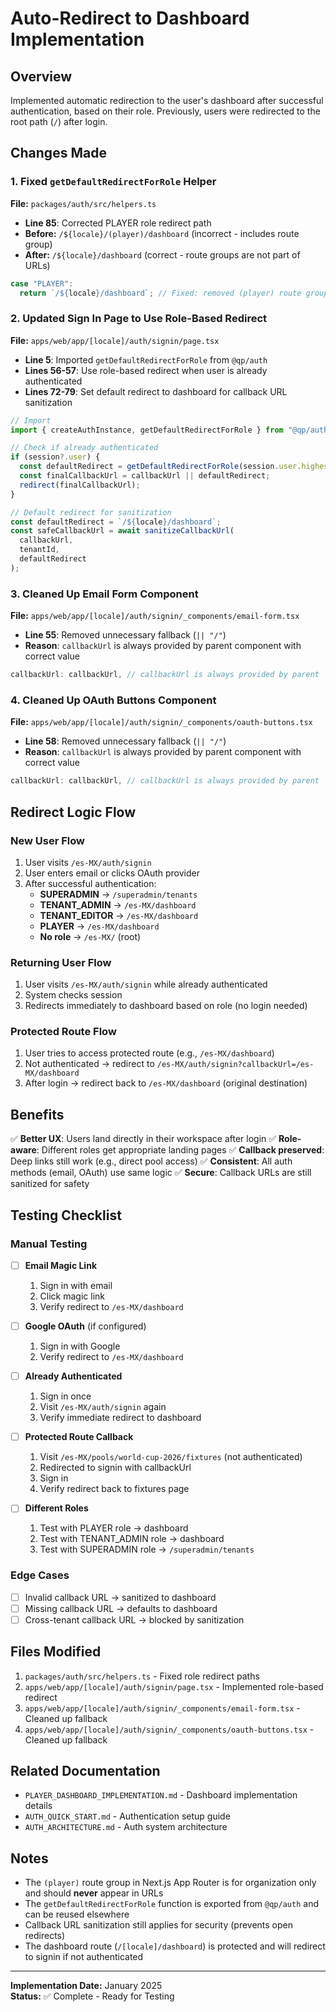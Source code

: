# Auto-Redirect to Dashboard Implementation

## Overview
Implemented automatic redirection to the user's dashboard after successful authentication, based on their role. Previously, users were redirected to the root path (`/`) after login.

## Changes Made

### 1. **Fixed `getDefaultRedirectForRole` Helper** 
**File:** `packages/auth/src/helpers.ts`

- **Line 85**: Corrected PLAYER role redirect path
- **Before:** `/${locale}/(player)/dashboard` (incorrect - includes route group)
- **After:** `/${locale}/dashboard` (correct - route groups are not part of URLs)

```typescript
case "PLAYER":
  return `/${locale}/dashboard`; // Fixed: removed (player) route group
```

### 2. **Updated Sign In Page to Use Role-Based Redirect**
**File:** `apps/web/app/[locale]/auth/signin/page.tsx`

- **Line 5**: Imported `getDefaultRedirectForRole` from `@qp/auth`
- **Lines 56-57**: Use role-based redirect when user is already authenticated
- **Lines 72-79**: Set default redirect to dashboard for callback URL sanitization

```typescript
// Import
import { createAuthInstance, getDefaultRedirectForRole } from "@qp/auth";

// Check if already authenticated
if (session?.user) {
  const defaultRedirect = getDefaultRedirectForRole(session.user.highestRole, locale);
  const finalCallbackUrl = callbackUrl || defaultRedirect;
  redirect(finalCallbackUrl);
}

// Default redirect for sanitization
const defaultRedirect = `/${locale}/dashboard`;
const safeCallbackUrl = await sanitizeCallbackUrl(
  callbackUrl,
  tenantId,
  defaultRedirect
);
```

### 3. **Cleaned Up Email Form Component**
**File:** `apps/web/app/[locale]/auth/signin/_components/email-form.tsx`

- **Line 55**: Removed unnecessary fallback (`|| "/"`)
- **Reason**: `callbackUrl` is always provided by parent component with correct value

```typescript
callbackUrl: callbackUrl, // callbackUrl is always provided by parent
```

### 4. **Cleaned Up OAuth Buttons Component**
**File:** `apps/web/app/[locale]/auth/signin/_components/oauth-buttons.tsx`

- **Line 58**: Removed unnecessary fallback (`|| "/"`)
- **Reason**: `callbackUrl` is always provided by parent component with correct value

```typescript
callbackUrl: callbackUrl, // callbackUrl is always provided by parent
```

## Redirect Logic Flow

### New User Flow
1. User visits `/es-MX/auth/signin`
2. User enters email or clicks OAuth provider
3. After successful authentication:
   - **SUPERADMIN** → `/superadmin/tenants`
   - **TENANT_ADMIN** → `/es-MX/dashboard`
   - **TENANT_EDITOR** → `/es-MX/dashboard`
   - **PLAYER** → `/es-MX/dashboard`
   - **No role** → `/es-MX/` (root)

### Returning User Flow
1. User visits `/es-MX/auth/signin` while already authenticated
2. System checks session
3. Redirects immediately to dashboard based on role (no login needed)

### Protected Route Flow
1. User tries to access protected route (e.g., `/es-MX/dashboard`)
2. Not authenticated → redirect to `/es-MX/auth/signin?callbackUrl=/es-MX/dashboard`
3. After login → redirect back to `/es-MX/dashboard` (original destination)

## Benefits

✅ **Better UX**: Users land directly in their workspace after login
✅ **Role-aware**: Different roles get appropriate landing pages
✅ **Callback preserved**: Deep links still work (e.g., direct pool access)
✅ **Consistent**: All auth methods (email, OAuth) use same logic
✅ **Secure**: Callback URLs are still sanitized for safety

## Testing Checklist

### Manual Testing
- [ ] **Email Magic Link**
  1. Sign in with email
  2. Click magic link
  3. Verify redirect to `/es-MX/dashboard`

- [ ] **Google OAuth** (if configured)
  1. Sign in with Google
  2. Verify redirect to `/es-MX/dashboard`

- [ ] **Already Authenticated**
  1. Sign in once
  2. Visit `/es-MX/auth/signin` again
  3. Verify immediate redirect to dashboard

- [ ] **Protected Route Callback**
  1. Visit `/es-MX/pools/world-cup-2026/fixtures` (not authenticated)
  2. Redirected to signin with callbackUrl
  3. Sign in
  4. Verify redirect back to fixtures page

- [ ] **Different Roles**
  1. Test with PLAYER role → dashboard
  2. Test with TENANT_ADMIN role → dashboard
  3. Test with SUPERADMIN role → `/superadmin/tenants`

### Edge Cases
- [ ] Invalid callback URL → sanitized to dashboard
- [ ] Missing callback URL → defaults to dashboard
- [ ] Cross-tenant callback URL → blocked by sanitization

## Files Modified

1. `packages/auth/src/helpers.ts` - Fixed role redirect paths
2. `apps/web/app/[locale]/auth/signin/page.tsx` - Implemented role-based redirect
3. `apps/web/app/[locale]/auth/signin/_components/email-form.tsx` - Cleaned up fallback
4. `apps/web/app/[locale]/auth/signin/_components/oauth-buttons.tsx` - Cleaned up fallback

## Related Documentation

- `PLAYER_DASHBOARD_IMPLEMENTATION.md` - Dashboard implementation details
- `AUTH_QUICK_START.md` - Authentication setup guide
- `AUTH_ARCHITECTURE.md` - Auth system architecture

## Notes

- The `(player)` route group in Next.js App Router is for organization only and should **never** appear in URLs
- The `getDefaultRedirectForRole` function is exported from `@qp/auth` and can be reused elsewhere
- Callback URL sanitization still applies for security (prevents open redirects)
- The dashboard route (`/[locale]/dashboard`) is protected and will redirect to signin if not authenticated

---

**Implementation Date:** January 2025  
**Status:** ✅ Complete - Ready for Testing
